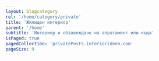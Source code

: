 ```yaml
---
layout: blogcategory
rel: '/home/category/private'
title: 'Жилищен интериор'
parent: '/home'
subtitle: 'Интериор и обзавеждане на апратамент или къща'
isPaged: true
pagedCollection: 'privatePosts.interiorideen.com'
pageSize: 9
---
```

